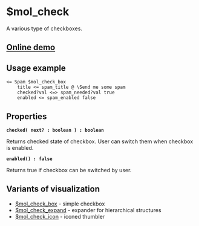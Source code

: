 # $mol_check

A various type of checkboxes.

## [Online demo](http://eigenmethod.github.io/mol/#demo=mol_check)

## Usage example

```
<= Spam $mol_check_box
	title <= spam_title @ \Send me some spam
	checked?val <=> spam_needed?val true
	enabled <= spam_enabled false
```

## Properties

**`checked( next? : boolean ) : boolean`**

Returns checked state of checkbox. User can switch them when checkbox is enabled.

**`enabled() : false`**

Returns true if checkbox can be switched by user.

## Variants of visualization

- [$mol_check_box](box) - simple checkbox
- [$mol_check_expand](expand) - expander for hierarchical structures
- [$mol_check_icon](icon) - iconed thumbler
